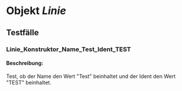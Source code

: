 # Objekt *Linie*

## Testfälle

### Linie_Konstruktor_Name_Test_Ident_TEST

#### Beschreibung:

Test, ob der Name den Wert "Test" beinhaltet und der Ident den Wert "TEST" beinhaltet.